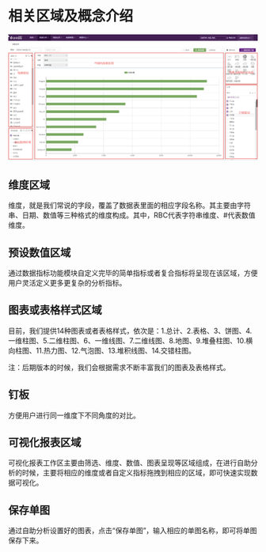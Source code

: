 # 相关区域及概念介绍

![](/assets/sjfx/1.png)

## 维度区域

维度，就是我们常说的字段，覆盖了数据表里面的相应字段名称。其主要由字符串、日期、数值等三种格式的维度构成。其中，RBC代表字符串维度、\#代表数值维度。

## 预设数值区域

通过数据指标功能模块自定义完毕的简单指标或者复合指标将呈现在该区域，方便用户灵活定义更多更复杂的分析指标。

## 图表或表格样式区域

目前，我们提供14种图表或者表格样式，依次是：1.总计、2.表格、3、饼图、4.一维柱图、5.二维柱图、6、一维线图、7.二维线图、8.地图、9.堆叠柱图、10.横向柱图、11.热力图、12.气泡图、13.堆积线图、14.交错柱图。

注：后期版本的时候，我们会根据需求不断丰富我们的图表及表格样式。

## 钉板

方便用户进行同一维度下不同角度的对比。

## 可视化报表区域

可视化报表工作区主要由筛选、维度、数值、图表呈现等区域组成，在进行自助分析的时候，主要将相应的维度或者自定义指标拖拽到相应的区域，即可快速实现数据可视化。

## 保存单图

通过自助分析设置好的图表，点击“保存单图”，输入相应的单图名称，即可将单图保存下来。


